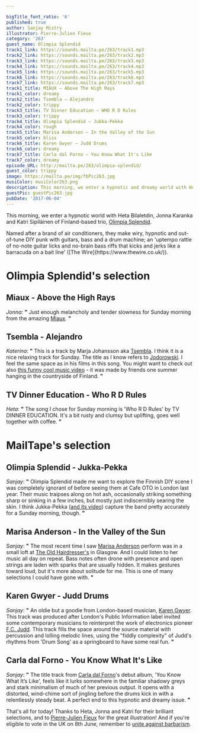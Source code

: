 ```yaml
---

bigTitle_font_ratio: '6'
published: true
author: Sanjay Mistry
illustrator: Pierre-Julien Fieux
category: '263'
guest_name: Olimpia Splendid
track1_link: https://sounds.mailta.pe/263/track1.mp3
track2_link: https://sounds.mailta.pe/263/track2.mp3
track3_link: https://sounds.mailta.pe/263/track3.mp3
track4_link: https://sounds.mailta.pe/263/track4.mp3
track5_link: https://sounds.mailta.pe/263/track5.mp3
track6_link: https://sounds.mailta.pe/263/track6.mp3
track7_link: https://sounds.mailta.pe/263/track7.mp3
track1_title: MIAUX — Above The High Rays
track1_color: dreamy
track2_title: Tsembla — Alejandro
track2_color: trippy
track3_title: TV Dinner Education — WHO R D Rules
track3_color: trippy
track4_title: Olimpia Splendid — Jukka-Pekka
track4_color: rough
track5_title: Marisa Anderson — In the Valley of the Sun
track5_color: bliss
track6_title: Karen Gwyer — Judd Drums
track6_color: dreamy
track7_title: Carla dal Forno — You Know What It's Like
track7_color: dreamy
episode_URL: http://mailta.pe/263/olimpia-splendid/
guest_color: trippy
image: https://mailta.pe/img/fbPic263.jpg
musiColor: musiColor263.png
description: This morning, we enter a hypnotic and dreamy world with Heta Bilaletdin, Jonna Karanka and Katri Sipiläinen of Finland-based trio, Olimpia Splendid.
guestPic: guestPic263.jpg
pubDate: '2017-06-04'
---
```

This morning, we enter a hypnotic world with Heta Bilaletdin, Jonna Karanka and Katri Sipiläinen of Finland-based trio, [Olimpia Splendid](https://www.facebook.com/Olimpia-Splendid-197293963659766/).
<p>Named after a brand of air conditioners, they make wiry, hypnotic and out-of-tune DIY punk with guitars, bass and a drum machine; an 'uptempo rattle of no-note guitar licks and no-brain bass riffs that kicks and jerks like a barracuda on a bait line' ([The Wire](https://www.thewire.co.uk/)).

# Olimpia Splendid's selection


## Miaux - Above the High Rays
_Jonna_: **"** Just enough melancholy and tender slowness for Sunday morning from the amazing [Miaux](https://www.facebook.com/miamiaux/). **"** 

## Tsembla - Alejandro
_Katerina_: **"** This is a track by Marja Johansson aka [Tsembla](http://tsembla.com/). I think it is a nice relaxing track for Sunday. The title as I know refers to [Jodorowski](https://en.wikipedia.org/wiki/Alejandro_Jodorowsky). I feel the same space as in his films in this song. You might want to check out also [this funny cool music video](https://www.youtube.com/watch?v=z4gFjvCMIbM) - it was made by friends one summer hanging in the countryside of Finland. **"** 

## TV Dinner Education - Who R D Rules
_Heta_: **"** The song I chose for Sunday morning is 'Who R D Rules' by TV DINNER EDUCATION. It's a bit rusty and clumsy but uplifting, goes well together with coffee. **"** 

# MailTape's selection

## Olimpia Splendid - Jukka-Pekka
_Sanjay_: **"** Olimpia Splendid made me want to explore the Finnish DIY scene I was completely ignorant of before seeing them at Cafe OTO in London last year. Their music traipses along on hot ash, occasionally striking something sharp or sinking in a few inches, but mostly just indiscernibly searing the skin. I think Jukka-Pekka ([and its video](https://www.youtube.com/watch?v=ULuR2quJ6U0)) capture the band pretty accurately for a Sunday morning, though.  **"** 

## Marisa Anderson - In the Valley of the Sun
_Sanjay_: **"** The most recent time I saw [Marisa Anderson](https://marisaandersonmusic.com/) perform was in a small loft at [The Old Hairdresser's](http://theoldhairdressers.com/) in Glasgow. And I could listen to her music all day on repeat. Bass notes often drone with presence and open strings are laden with sparks that are usually hidden. It makes gestures toward loud, but it's more about solitude for me. This is one of many selections I could have gone with. **"** 

## Karen Gwyer - Judd Drums
_Sanjay_: **"** An oldie but a goodie from London-based musician, [Karen Gwyer](http://karengwyer.com/). This track was produced after London's Public Information label invited some contemporary musicians to reinterpret the work of electronics pioneer [F.C. Judd](https://en.wikipedia.org/wiki/Fred_Judd). This track fills the space around the source material with percussion and lolling melodic lines, using the "fiddly complexity" of Judd's rhythms from 'Drum Song' as a springboard to have some real fun. **"** 

## Carla dal Forno - You Know What It's Like
_Sanjay_: **"** The title track from [Carla dal Forno](https://www.facebook.com/carladalfornoyes/)'s debut album, 'You Know What It’s Like', feels like it lurks somewhere in the familiar shadowy greys and stark minimalism of much of her previous output. It opens with a distorted, wind-chime sort of jingling before the drums kick in with a relentlessly steady beat. A perfect end to this hypnotic and dreamy issue. **"** 

That's all for today! Thanks to Heta, Jonna and Katri for their brilliant selections, and to [Pierre-Julien Fieux](http://pierrejulienfieux.com/) for the great illustration! And if you're eligible to vote in the UK on 8th June, remember to [unite against barbarism](https://www.tactical2017.com/).
